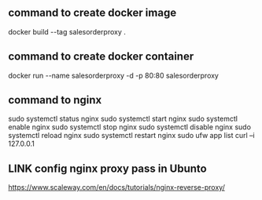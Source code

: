 ## command to create docker image 
docker build --tag salesorderproxy .
## command to create docker container
docker run --name salesorderproxy -d -p 80:80 salesorderproxy


## command to nginx
sudo systemctl status nginx
sudo systemctl start nginx
sudo systemctl enable nginx
sudo systemctl stop nginx
sudo systemctl disable nginx
sudo systemctl reload nginx
sudo systemctl restart nginx
sudo ufw app list
curl –i 127.0.0.1


## LINK config nginx proxy pass in Ubunto
https://www.scaleway.com/en/docs/tutorials/nginx-reverse-proxy/

